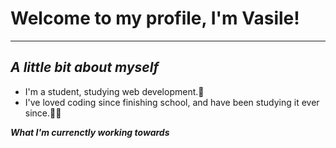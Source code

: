 # Welcome to my profile, I'm Vasile!
---
**_A little bit about myself_**
--
- I'm a student, studying web development.📖
- I've loved coding since finishing school, and have been studying it ever since.🧑‍💻


**_What I'm currenctly working towards_**


<!---
VasileLuchain/VasileLuchain is a ✨ special ✨ repository because its `README.md` (this file) appears on your GitHub profile.
You can click the Preview link to take a look at your changes.
--->
